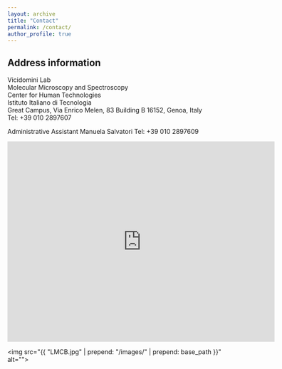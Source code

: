 ```yaml
---
layout: archive
title: "Contact"
permalink: /contact/
author_profile: true
---
```


<h2> Address information </h2>
Vicidomini Lab <br>
Molecular Microscopy and Spectroscopy <br>
Center for Human Technologies <br>
Istituto Italiano di Tecnologia <br>
Great Campus, Via Enrico Melen, 83 Building B
16152, Genoa, Italy <br>
Tel: +39 010 2897607

Administrative Assistant
Manuela Salvatori
Tel: +39 010 2897609


<iframe src="https://www.google.com/maps/embed?pb=!1m18!1m12!1m3!1d2482.401719507159!2d-0.13461968475715028!3d51.52419131729711!2m3!1f0!2f0!3f0!3m2!1i1024!2i768!4f13.1!3m3!1m2!1s0x48761b2f0b35b5bf%3A0xa697ae4cc2b7a4db!2sMRC%20Laboratory%20for%20Molecular%20Cell%20Biology!5e0!3m2!1sen!2suk!4v1582495676071!5m2!1sen!2suk" width="600" height="450" frameborder="0" style="border:0;" allowfullscreen=""></iframe>

<img src="{{ "LMCB.jpg" | prepend: "/images/" | prepend: base_path }}" alt="">
